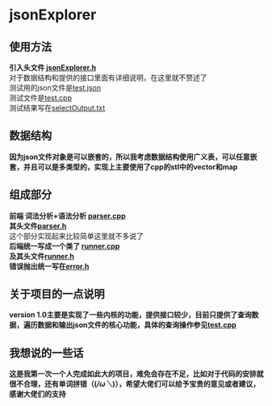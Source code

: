 # jsonExplorer<br>
## 使用方法<br>
  **引入头文件 [jsonExplorer.h](https://github.com/hao297531173/jsonExplorer/blob/master/jsonExplorer.h)**<br>
	对于数据结构和提供的接口里面有详细说明，在这里就不赘述了<br>
	测试用的json文件是[test.json](https://github.com/hao297531173/jsonExplorer/blob/master/test.json)<br>
	测试文件是[test.cpp](https://github.com/hao297531173/jsonExplorer/blob/master/test.cpp)<br>
	测试结果写在[selectOutput.txt](https://github.com/hao297531173/jsonExplorer/blob/master/selectOutput.txt)<br>
## 数据结构<br>
 **因为json文件对象是可以嵌套的，所以我考虑数据结构使用广义表，可以任意嵌套，并且可以是多类型的，实现上主要使用了cpp的stl中的vector和map**<br>
## 组成部分<br>
 **前端 词法分析+语法分析 [parser.cpp](https://github.com/hao297531173/jsonExplorer/blob/master/parser.cpp)**<br>
 **其头文件[parser.h](https://github.com/hao297531173/jsonExplorer/blob/master/parser.h)**<br>
 这个部分实现起来比较简单这里就不多说了<br>
 **后端统一写成一个类了 [runner.cpp](https://github.com/hao297531173/jsonExplorer/blob/master/runner.cpp)**<br>
 **及其头文件[runner.h](https://github.com/hao297531173/jsonExplorer/blob/master/runner.h)**<br>
 **错误抛出统一写在[error.h](https://github.com/hao297531173/jsonExplorer/blob/master/error.h)**<br>
 ## 关于项目的一点说明<br>
 **version 1.0主要是实现了一些内核的功能，提供接口较少，目前只提供了查询数据，遍历数据和输出json文件的核心功能，具体的查询操作参见[test.cpp](https://github.com/hao297531173/jsonExplorer/blob/master/test.cpp)**<br>
 ## 我想说的一些话<br>
**这是我第一次一个人完成如此大的项目，难免会存在不足，比如对于代码的安排就很不合理，还有单词拼错（(*/ω＼*)），希望大佬们可以给予宝贵的意见或者建议，感谢大佬们的支持**<br>
 
